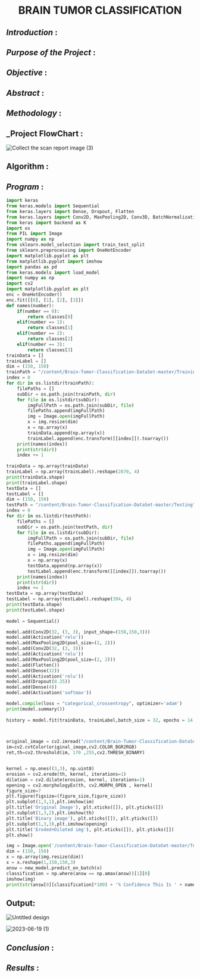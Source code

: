 
# <p align="center">BRAIN TUMOR CLASSIFICATION

## *Introduction* :
  
## _Purpose of the Project_ :
  
## _Objective_ :
  
## _Abstract_ :
  

## _Methodology_ :
  
  
## _Project FlowChart :
  
 ![Collect the scan report image (3)](https://github.com/TamilVenthanRS/Brain_tumor_Classification/assets/75235477/5ef22676-3e9a-460d-b297-c03fbce3a4e9)

## Algorithm :
  
## _Program_ :
  
```python
import keras
from keras.models import Sequential
from keras.layers import Dense, Dropout, Flatten
from keras.layers import Conv2D, MaxPooling2D, Conv3D, BatchNormalization, Activation
from keras import backend as K
import os
from PIL import Image
import numpy as np
from sklearn.model_selection import train_test_split
from sklearn.preprocessing import OneHotEncoder
import matplotlib.pyplot as plt
from matplotlib.pyplot import imshow
import pandas as pd
from keras.models import load_model
import numpy as np
import cv2
import matplotlib.pyplot as plt
enc = OneHotEncoder()
enc.fit([[0], [1], [2], [3]]) 
def names(number):
    if(number == 0):
        return classes[0]
    elif(number == 1):
        return classes[1]
    elif(number == 2):
        return classes[2]
    elif(number == 3):
        return classes[3]
trainData = []
trainLabel = []
dim = (150, 150)
trainPath = "/content/Brain-Tumor-Classification-DataSet-master/Training"
index = 0
for dir in os.listdir(trainPath):
    filePaths = []
    subDir = os.path.join(trainPath, dir)
    for file in os.listdir(subDir):
        imgFullPath = os.path.join(subDir, file)
        filePaths.append(imgFullPath)
        img = Image.open(imgFullPath)
        x = img.resize(dim)
        x = np.array(x)
        trainData.append(np.array(x))
        trainLabel.append(enc.transform([[index]]).toarray())
    print(names(index))
    print(str(dir))
    index += 1
    
trainData = np.array(trainData)
trainLabel = np.array(trainLabel).reshape(2870, 4)
print(trainData.shape)
print(trainLabel.shape)
testData = []
testLabel = []
dim = (150, 150)
testPath = "/content/Brain-Tumor-Classification-DataSet-master/Testing"
index = 0
for dir in os.listdir(testPath):
    filePaths = []
    subDir = os.path.join(testPath, dir)
    for file in os.listdir(subDir):
        imgFullPath = os.path.join(subDir, file)
        filePaths.append(imgFullPath)
        img = Image.open(imgFullPath)
        x = img.resize(dim)
        x = np.array(x)
        testData.append(np.array(x))
        testLabel.append(enc.transform([[index]]).toarray())
    print(names(index))
    print(str(dir))
    index += 1
testData = np.array(testData)
testLabel = np.array(testLabel).reshape(394, 4)
print(testData.shape)
print(testLabel.shape)
  
model = Sequential()

model.add(Conv2D(32, (3, 3), input_shape=(150,150,3)))
model.add(Activation('relu'))
model.add(MaxPooling2D(pool_size=(2, 2)))
model.add(Conv2D(32, (3, 3))) 
model.add(Activation('relu'))           
model.add(MaxPooling2D(pool_size=(2, 2)))  
model.add(Flatten())
model.add(Dense(32))
model.add(Activation('relu'))
model.add(Dropout(0.25))
model.add(Dense(4))
model.add(Activation('softmax'))

model.compile(loss = "categorical_crossentropy", optimizer='adam')
print(model.summary())
  
history = model.fit(trainData, trainLabel,batch_size = 32, epochs = 14, verbose=1,validation_data=(testData, testLabel))
  


original_image = cv2.imread("/content/Brain-Tumor-Classification-DataSet-master/Testing/pituitary_tumor/image(15).jpg")
im=cv2.cvtColor(original_image,cv2.COLOR_BGR2RGB)
ret,th=cv2.threshold(im, 170 ,255,cv2.THRESH_BINARY)


kernel = np.ones((3,3), np.uint8)
erosion = cv2.erode(th, kernel, iterations=1)
dilation = cv2.dilate(erosion, kernel, iterations=1)
opening = cv2.morphologyEx(th, cv2.MORPH_OPEN , kernel)
figure_size=7
plt.figure(figsize=(figure_size,figure_size))
plt.subplot(1,3,1),plt.imshow(im)
plt.title('Original Image'), plt.xticks([]), plt.yticks([])
plt.subplot(1,3,2),plt.imshow(th)
plt.title('Binary image'), plt.xticks([]), plt.yticks([])
plt.subplot(1,3,3),plt.imshow(opening)
plt.title('Eroded+Dilated img'), plt.xticks([]), plt.yticks([])
plt.show()

img = Image.open('/content/Brain-Tumor-Classification-DataSet-master/Testing/pituitary_tumor/image(15).jpg')
dim = (150, 150)
x = np.array(img.resize(dim))
x = x.reshape(1,150,150,3)
answ = new_model.predict_on_batch(x)
classification = np.where(answ == np.amax(answ))[1][0]
imshow(img)
print(str(answ[0][classification]*100) + '% Confidence This Is ' + names(classification))
```
  
## Output:
  ![Untitled design](https://github.com/TamilVenthanRS/Brain_tumor_Classification/assets/75235477/8e650171-9c7e-4b65-99ab-f8c990a59841)

  
  
  ![2023-06-19 (1)](https://github.com/TamilVenthanRS/Brain_tumor_Classification/assets/75235477/71b9d806-21e2-4f15-b01b-fa3e677324ed)

## _Conclusion_ :
  
## _Results_ :
